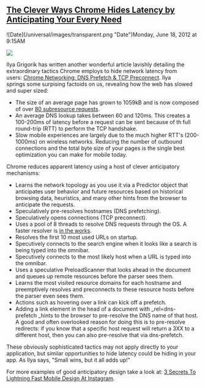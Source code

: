 ## [The Clever Ways Chrome Hides Latency by Anticipating Your Every Need](/blog/2012/6/18/the-clever-ways-chrome-hides-latency-by-anticipating-your-ev.html)

<div class="journal-entry-tag journal-entry-tag-post-title"><span class="posted-on">![Date](/universal/images/transparent.png "Date")Monday, June 18, 2012 at 9:15AM</span></div>

<div class="body">

![](http://farm8.staticflickr.com/7214/7167038895_1e80fc8d0f_m.jpg)

Ilya Grigorik has written another wonderful article lavishly detailing the extraordinary tactics Chrome employs to hide network latency from users: [Chrome Networking: DNS Prefetch & TCP Preconnect](http://www.igvita.com/2012/06/04/chrome-networking-dns-prefetch-and-tcp-preconnect/). Ilya springs some surpising factoids on us, revealing how the web has slowed and super sized:

*   The size of an average page has grown to 1059kB and is now composed of over [80 subresource requests](http://httparchive.org/trends.php#bytesTotal&reqTotal).
*   An average DNS lookup takes between 60 and 120ms. This creates a 100-200ms of latency before a request can be sent because of th full round-trip (RTT) to perform the TCP handshake.
*   Slow mobile experiences are largely due to the much higher RTT's (200-1000ms) on wireless networks. Reducing the number of outbound connections and the total byte size of your pages is the single best optimization you can make for mobile today. 

Chrome reduces apparent latency using a host of clever anticipatory mechanisms:

*   Learns the network topology as you use it via a Predictor object that anticipates user behavior and future resources based on historical browsing data, heuristics, and many other hints from the browser to anticipate the requests.
*   Speculatively pre-resolves hostnames (DNS prefetching).
*   Speculatively opens connections (TCP preconnect).
*   Uses a pool of 8 threads to resolve DNS requests through the OS. A faster resolver is [in the works](https://plus.google.com/103382935642834907366/posts/FKot8mghkok).
*   Resolves the first 10 most used URLs on startup.
*   Specutively connects to the search engine when it looks like a search is being typed into the omnibar.
*   Specutively connects to the most likely host when a URL is typed into the omnibar.
*   Uses a speculative PreloadScanner that looks ahead in the document and queues up remote resources before the parser sees them. 
*   Learns the most visited resource domains for each hostname and preemptively resolves and preconnects to these resource hosts before the parser even sees them. 
*   Actions such as hovering over a link can kick off a prefetch.
*   Adding a link element in the head of a document with _rel=dns-prefetch _hints to the browser to pre-resolve the DNS name of that host. A good and often overlooked reason for doing this is to pre-resolve redirects: if you know that a specific host request will return a 3XX to a different host, then you can also pre-resolve that via dns-prefetch.

These obviously sophisticated tactics may not apply directly to your application, but similar opportunities to hide latency could be hiding in your app. As Ilya says, "Small wins, but it all adds up!"

For more examples of good anticipatory design take a look at: [3 Secrets To Lightning Fast Mobile Design At Instagram](http://highscalability.com/blog/2012/6/7/3-secrets-to-lightning-fast-mobile-design-at-instagram.html).

</div>